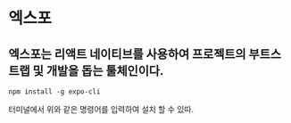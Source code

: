 # 엑스포


## 엑스포는 리액트 네이티브를 사용하여 프로젝트의 부트스트랩 및 개발을 돕는 툴체인이다.

```
npm install -g expo-cli
```
터미널에서 위와 같은 명령어를 입력하여 설치 할 수 있따.